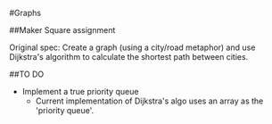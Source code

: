 #Graphs

##Maker Square assignment

Original spec: Create a graph (using a city/road metaphor) and use Dijkstra's algorithm to calculate the shortest path between cities.

##TO DO
  - Implement a true priority queue
    - Current implementation of Dijkstra's algo uses an array as the 'priority queue'.